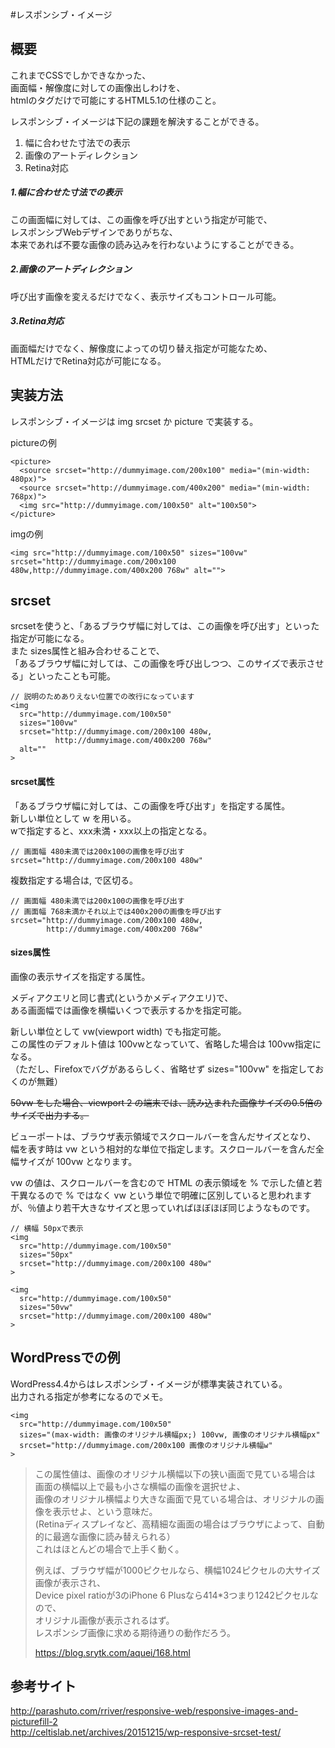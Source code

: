 
#レスポンシブ・イメージ

## 概要
これまでCSSでしかできなかった、  
画面幅・解像度に対しての画像出しわけを、  
htmlのタグだけで可能にするHTML5.1の仕様のこと。  
  
レスポンシブ・イメージは下記の課題を解決することができる。  

1. 幅に合わせた寸法での表示
2. 画像のアートディレクション
3. Retina対応
  
##### 1.幅に合わせた寸法での表示
この画面幅に対しては、この画像を呼び出すという指定が可能で、  
レスポンシブWebデザインでありがちな、  
本来であれば不要な画像の読み込みを行わないようにすることができる。  
  
##### 2.画像のアートディレクション
呼び出す画像を変えるだけでなく、表示サイズもコントロール可能。  

##### 3.Retina対応
画面幅だけでなく、解像度によっての切り替え指定が可能なため、  
HTMLだけでRetina対応が可能になる。



## 実装方法
レスポンシブ・イメージは img srcset か picture で実装する。  
  
pictureの例
```
<picture>
  <source srcset="http://dummyimage.com/200x100" media="(min-width: 480px)">
  <source srcset="http://dummyimage.com/400x200" media="(min-width: 768px)">
  <img src="http://dummyimage.com/100x50" alt="100x50">
</picture>
```
  
imgの例
```
<img src="http://dummyimage.com/100x50" sizes="100vw" srcset="http://dummyimage.com/200x100 480w,http://dummyimage.com/400x200 768w" alt="">
```



## srcset
srcsetを使うと、「あるブラウザ幅に対しては、この画像を呼び出す」といった指定が可能になる。  
また sizes属性と組み合わせることで、  
「あるブラウザ幅に対しては、この画像を呼び出しつつ、このサイズで表示させる」といったことも可能。  

```
// 説明のためありえない位置での改行になっています
<img 
  src="http://dummyimage.com/100x50"
  sizes="100vw"
  srcset="http://dummyimage.com/200x100 480w,
          http://dummyimage.com/400x200 768w"
  alt=""
>
```

#### srcset属性
「あるブラウザ幅に対しては、この画像を呼び出す」を指定する属性。  
新しい単位として w を用いる。  
wで指定すると、xxx未満・xxx以上の指定となる。  

```
// 画面幅 480未満では200x100の画像を呼び出す
srcset="http://dummyimage.com/200x100 480w"
```

複数指定する場合は, で区切る。  

```
// 画面幅 480未満では200x100の画像を呼び出す
// 画面幅 768未満かそれ以上では400x200の画像を呼び出す
srcset="http://dummyimage.com/200x100 480w,
        http://dummyimage.com/400x200 768w"
```


#### sizes属性
画像の表示サイズを指定する属性。  
  
メディアクエリと同じ書式(というかメディアクエリ)で、  
ある画面幅では画像を横幅いくつで表示するかを指定可能。  
  
新しい単位として vw(viewport width) でも指定可能。  
この属性のデフォルト値は 100vwとなっていて、省略した場合は 100vw指定になる。  
（ただし、Firefoxでバグがあるらしく、省略せず sizes="100vw" を指定しておくのが無難）  

~~50vw をした場合、viewport 2 の端末では、読み込まれた画像サイズの0.5倍のサイズで出力する。~~

ビューポートは、ブラウザ表示領域でスクロールバーを含んだサイズとなり、  
幅を表す時は vw という相対的な単位で指定します。スクロールバーを含んだ全幅サイズが 100vw となります。  
  
vw の値は、スクロールバーを含むので HTML の表示領域を % で示した値と若干異なるので % ではなく vw   という単位で明確に区別していると思われますが、％値より若干大きなサイズと思っていればほぼほぼ同じようなものです。  
  
  
```
// 横幅 50pxで表示
<img 
  src="http://dummyimage.com/100x50"
  sizes="50px"
  srcset="http://dummyimage.com/200x100 480w"
>

<img 
  src="http://dummyimage.com/100x50"
  sizes="50vw"
  srcset="http://dummyimage.com/200x100 480w"
>

```



## WordPressでの例

WordPress4.4からはレスポンシブ・イメージが標準実装されている。  
出力される指定が参考になるのでメモ。

```
<img 
  src="http://dummyimage.com/100x50"
  sizes="(max-width: 画像のオリジナル横幅px;) 100vw, 画像のオリジナル横幅px"
  srcset="http://dummyimage.com/200x100 画像のオリジナル横幅w"
>

```
>この属性値は、画像のオリジナル横幅以下の狭い画面で見ている場合は  
>画面の横幅以上で最も小さな横幅の画像を選択せよ、  
>画像のオリジナル横幅より大きな画面で見ている場合は、オリジナルの画像を表示せよ、という意味だ。  
>(Retinaディスプレイなど、高精細な画面の場合はブラウザによって、自動的に最適な画像に読み替えられる）  
>これはほとんどの場合で上手く動く。  
>  
>例えば、ブラウザ幅が1000ピクセルなら、横幅1024ピクセルの大サイズ画像が表示され、  
>Device pixel ratioが3のiPhone 6 Plusなら414*3つまり1242ピクセルなので、  
>オリジナル画像が表示されるはず。  
>レスポンシブ画像に求める期待通りの動作だろう。  
>  
> https://blog.srytk.com/aquei/168.html




## 参考サイト
http://parashuto.com/rriver/responsive-web/responsive-images-and-picturefill-2  
http://celtislab.net/archives/20151215/wp-responsive-srcset-test/

